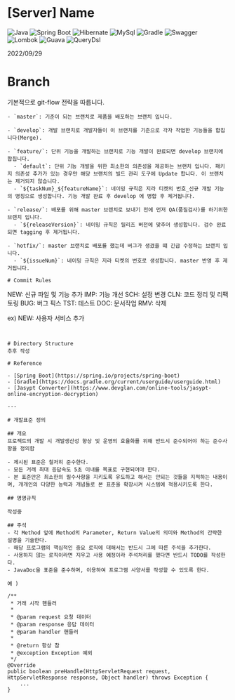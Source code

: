 # [Server] Name

![Java](https://img.shields.io/badge/Java-11-red.svg)
![Spring Boot](https://img.shields.io/badge/Spring%20Boot-2.7.0-green.svg)
![Hibernate](https://img.shields.io/badge/Hibernate-5.6.9-orange.svg)
![MySql](https://img.shields.io/badge/MySql-8.0.29-blueviolet.svg)
![Gradle](https://img.shields.io/badge/Gradle-7.4.1-yellow.svg)
![Swagger](https://img.shields.io/badge/Swagger-3-blue.svg)
![Lombok](https://img.shields.io/badge/Lombok-1.18.14-lightgray.svg)
![Guava](https://img.shields.io/badge/Guava-31.1-lightgray.svg)
![QueryDsl](https://img.shields.io/badge/QueryDsl-5.0.0-lightgray.svg)

2022/09/29

# Branch
기본적으로 git-flow 전략을 따릅니다.
```
- `master`: 기준이 되는 브랜치로 제품을 배포하는 브랜치 입니다.
 
- `develop`: 개발 브랜치로 개발자들이 이 브랜치를 기준으로 각자 작업한 기능들을 합칩니다(Merge).
 
- `feature/`: 단위 기능을 개발하는 브랜치로 기능 개발이 완료되면 develop 브랜치에 합칩니다.
  - `default`: 단위 기능 개발을 위한 최소한의 의존성을 제공하는 브랜치 입니다. 패키지 의존성 추가가 있는 경우만 해당 브랜치의 빌드 관리 도구에 Update 합니다. 이 브랜치는 제거되지 않습니다.
  - `${taskNum}_${featureName}`: 네이밍 규칙은 지라 티켓의 번호_신규 개발 기능의 명칭으로 생성합니다. 기능 개발 완료 후 develop 에 병합 후 제거됩니다.
    
- `release/`: 배포를 위해 master 브랜치로 보내기 전에 먼저 QA(품질검사)를 하기위한 브랜치 입니다.
  - `${releaseVersion}`: 네이밍 규칙은 릴리즈 버전에 맞추어 생성합니다. 검수 완료되면 tagging 후 제거됩니다.
    
- `hotfix/`: master 브랜치로 배포를 했는데 버그가 생겼을 떄 긴급 수정하는 브랜치 입니다.
  - `${issueNum}`: 네이밍 규칙은 지라 티켓의 번호로 생성합니다. master 반영 후 제거됩니다.
  
# Commit Rules
```
NEW: 신규 파일 및 기능 추가
IMP: 기능 개선
SCH: 설정 변경
CLN: 코드 정리 및 리팩토링
BUG: 버그 픽스
TST: 테스트
DOC: 문서작업
RMV: 삭제

ex) NEW: 사용자 서비스 추가
```


# Directory Structure
추후 작성

# Reference

- [Spring Boot](https://spring.io/projects/spring-boot)
- [Gradle](https://docs.gradle.org/current/userguide/userguide.html)
- [Jasypt Converter](https://www.devglan.com/online-tools/jasypt-online-encryption-decryption)

---

# 개발표준 정의

## 개요
프로젝트의 개발 시 개발생산성 향상 및 운영의 효율화를 위해 반드시 준수되어야 하는 준수사항을 정의함

- 제시된 표준은 철저히 준수한다.
- 모든 거래 최대 응답속도 5초 이내를 목표로 구현되어야 한다.
- 본 표준안은 최소한의 필수사항을 지키도록 유도하고 해서는 안되는 것들을 지적하는 내용이며, 개개인의 다양한 능력과 개념들로 본 표준을 확장시켜 시스템에 적용시키도록 한다.

## 명명규칙

작성중

## 주석
- 각 Method 앞에 Method의 Parameter, Return Value의 의미와 Method의 간략한 설명을 기술한다.
- 해당 프로그램의 핵심적인 중요 로직에 대해서는 반드시 그에 따른 주석을 추가한다.
- 사용하지 않는 로직이라면 지우고 사용 예정이라 주석처리를 했다면 반드시 TODO를 작성한다.
- JavaDoc을 표준을 준수하며, 이용하여 프로그램 사양서를 작성할 수 있도록 한다.

예 )
```
    /**
     * 거래 시작 핸들러
     *
     * @param request 요청 데이터
     * @param response 응답 데이터
     * @param handler 핸들러
     *
     * @return 항상 참
     * @exception Exception 예외
     */
    @Override
    public boolean preHandle(HttpServletRequest request, HttpServletResponse response, Object handler) throws Exception {
        ...
    }
```
